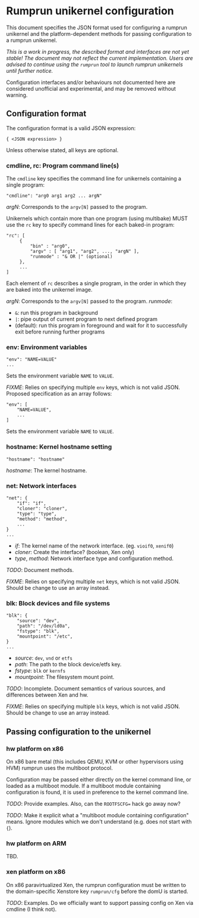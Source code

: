 # Rumprun unikernel configuration

This document specifies the JSON format used for configuring a rumprun unikernel
and the platform-dependent methods for passing configuration to a rumprun
unikernel.

*This is a work in progress, the described format and interfaces are not yet
stable! The document may not reflect the current implementation. Users are
advised to continue using the `rumprun` tool to launch rumprun unikernels until
further notice.*

Configuration interfaces and/or behaviours not documented here are considered
unofficial and experimental, and may be removed without warning.

## Configuration format

The configuration format is a valid JSON expression:

    { <JSON expression> }

Unless otherwise stated, all keys are optional.

### cmdline, rc: Program command line(s)

The `cmdline` key specifies the command line for unikernels containing a single
program:

    "cmdline": "arg0 arg1 arg2 ... argN"

_argN_: Corresponds to the `argv[N]` passed to the program.

Unikernels which contain more than one program (using multibake) MUST use
the `rc` key to specify command lines for each baked-in program:

    "rc": [
         {
             "bin" : "arg0",
             "argv" : [ "arg1", "arg2", ..., "argN" ],
             "runmode" : "& OR |" (optional)
         },
         ...
    ]

Each element of `rc` describes a single program, in the order in which they
are baked into the unikernel image.

_argN_: Corresponds to the `argv[N]` passed to the program.
_runmode_:
 * `&`: run this program in background
 * `|`: pipe output of current program to next defined program
 * (default): run this program in foreground and wait for it to successfully
   exit before running further programs

### env: Environment variables

    "env": "NAME=VALUE"
    ...

Sets the environment variable `NAME` to `VALUE`.

_FIXME_: Relies on specifying multiple `env` keys, which is not valid JSON.
Proposed specification as an array follows:

    "env": [
        "NAME=VALUE",
        ...
    ]

Sets the environment variable `NAME` to `VALUE`.

### hostname: Kernel hostname setting

    "hostname": "hostname"

_hostname_: The kernel hostname.

### net: Network interfaces

    "net": {
        "if": "if",
        "cloner": "cloner",
        "type": "type",
        "method": "method",
        ...
    }
    ...

* _if_: The kernel name of the network interface. (eg. `vioif0`, `xenif0`)
* _cloner_: Create the interface? (boolean, Xen only)
* _type_, _method_: Network interface type and configuration method.

_TODO_: Document methods.

_FIXME_: Relies on specifying multiple `net` keys, which is not valid JSON.
Should be change to use an array instead.

### blk: Block devices and file systems

    "blk": {
        "source": "dev",
        "path": "/dev/ld0a",
        "fstype": "blk",
        "mountpoint": "/etc",
    }
    ...

* _source_: `dev`, `vnd` or `etfs`
* _path_: The path to the block device/etfs key. 
* _fstype_: `blk` or `kernfs`
* _mountpoint_: The filesystem mount point.

_TODO_: Incomplete. Document semantics of various sources, and differences
between Xen and hw.

_FIXME_: Relies on specifying multiple `blk` keys, which is not valid JSON.
Should be change to use an array instead.

## Passing configuration to the unikernel

### hw platform on x86

On x86 bare metal (this includes QEMU, KVM or other hypervisors using HVM)
rumprun uses the multiboot protocol.

Configuration may be passed either directly on the kernel command line, or
loaded as a multiboot module. If a multiboot module containing configuration is
found, it is used in preference to the kernel command line.

_TODO_: Provide examples. Also, can the `ROOTFSCFG=` hack go away now?

_TODO_: Make it explicit what a "multiboot module containing configuration"
means. Ignore modules which we don't understand (e.g. does not start with `{`).

### hw platform on ARM

TBD.

### xen platform on x86

On x86 paravirtualized Xen, the rumprun configuration must be written to the
domain-specific Xenstore key `rumprun/cfg` before the domU is started.

_TODO_: Examples. Do we officially want to support passing config on Xen via
cmdline (I think not).

